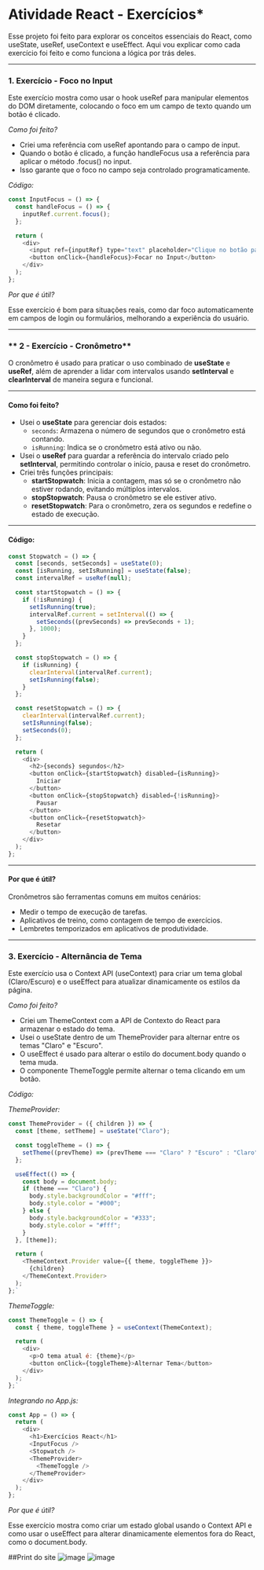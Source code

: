 # Atividade React - Exercícios*

Esse projeto foi feito para explorar os conceitos essenciais do React, como useState, useRef, useContext e useEffect. Aqui vou explicar como cada exercício foi feito e como funciona a lógica por trás deles.

----------
  
### 1. Exercício - Foco no Input

Este exercício mostra como usar o hook useRef para manipular elementos do DOM diretamente, colocando o foco em um campo de texto quando um botão é clicado.

*Como foi feito?*

-   Criei uma referência com useRef apontando para o campo de input.
-   Quando o botão é clicado, a função handleFocus usa a referência para aplicar o método .focus() no input.
-   Isso garante que o foco no campo seja controlado programaticamente.

*Código:*


```javascript
const InputFocus = () => {
  const handleFocus = () => {
    inputRef.current.focus();
  };

  return (
    <div>
      <input ref={inputRef} type="text" placeholder="Clique no botão para focar aqui" />
      <button onClick={handleFocus}>Focar no Input</button>
    </div>
  );
};
```


*Por que é útil?*

Esse exercício é bom para situações reais, como dar foco automaticamente em campos de login ou formulários, melhorando a experiência do usuário.

----------

### ** 2 - Exercício - Cronômetro**

O cronômetro é usado para praticar o uso combinado de **useState** e **useRef**, além de aprender a lidar com intervalos usando **setInterval** e **clearInterval** de maneira segura e funcional.

----------

#### **Como foi feito?**

-   Usei o **useState** para gerenciar dois estados:
    -   `seconds`: Armazena o número de segundos que o cronômetro está contando.
    -   `isRunning`: Indica se o cronômetro está ativo ou não.
-   Usei o **useRef** para guardar a referência do intervalo criado pelo **setInterval**, permitindo controlar o início, pausa e reset do cronômetro.
-   Criei três funções principais:
    -   **startStopwatch**: Inicia a contagem, mas só se o cronômetro não estiver rodando, evitando múltiplos intervalos.
    -   **stopStopwatch**: Pausa o cronômetro se ele estiver ativo.
    -   **resetStopwatch**: Para o cronômetro, zera os segundos e redefine o estado de execução.

----------

#### **Código:**

```javascript
const Stopwatch = () => {
  const [seconds, setSeconds] = useState(0);
  const [isRunning, setIsRunning] = useState(false);
  const intervalRef = useRef(null);

  const startStopwatch = () => {
    if (!isRunning) {
      setIsRunning(true);
      intervalRef.current = setInterval(() => {
        setSeconds((prevSeconds) => prevSeconds + 1);
      }, 1000);
    }
  };

  const stopStopwatch = () => {
    if (isRunning) {
      clearInterval(intervalRef.current);
      setIsRunning(false);
    }
  };

  const resetStopwatch = () => {
    clearInterval(intervalRef.current);
    setIsRunning(false);
    setSeconds(0);
  };

  return (
    <div>
      <h2>{seconds} segundos</h2>
      <button onClick={startStopwatch} disabled={isRunning}>
        Iniciar
      </button>
      <button onClick={stopStopwatch} disabled={!isRunning}>
        Pausar
      </button>
      <button onClick={resetStopwatch}>
        Resetar
      </button>
    </div>
  );
};
```

----------

#### **Por que é útil?**

Cronômetros são ferramentas comuns em muitos cenários:

-   Medir o tempo de execução de tarefas.
-   Aplicativos de treino, como contagem de tempo de exercícios.
-   Lembretes temporizados em aplicativos de produtividade.
----------

### 3. Exercício - Alternância de Tema

Este exercício usa o Context API (useContext) para criar um tema global (Claro/Escuro) e o useEffect para atualizar dinamicamente os estilos da página.

*Como foi feito?*

-   Criei um ThemeContext com a API de Contexto do React para armazenar o estado do tema.
-   Usei o useState dentro de um ThemeProvider para alternar entre os temas "Claro" e "Escuro".
-   O useEffect é usado para alterar o estilo do document.body quando o tema muda.
-   O componente ThemeToggle permite alternar o tema clicando em um botão.

*Código:*

*ThemeProvider:*


```javascript
const ThemeProvider = ({ children }) => {
  const [theme, setTheme] = useState("Claro");

  const toggleTheme = () => {
    setTheme((prevTheme) => (prevTheme === "Claro" ? "Escuro" : "Claro"));
  };

  useEffect(() => {
    const body = document.body;
    if (theme === "Claro") {
      body.style.backgroundColor = "#fff";
      body.style.color = "#000";
    } else {
      body.style.backgroundColor = "#333";
      body.style.color = "#fff";
    }
  }, [theme]);

  return (
    <ThemeContext.Provider value={{ theme, toggleTheme }}>
      {children}
    </ThemeContext.Provider>
  );
};` 
```
*ThemeToggle:*

```javascript
const ThemeToggle = () => {
  const { theme, toggleTheme } = useContext(ThemeContext);

  return (
    <div>
      <p>O tema atual é: {theme}</p>
      <button onClick={toggleTheme}>Alternar Tema</button>
    </div>
  );
};` 
```
*Integrando no App.js:*
```javascript
const App = () => {
  return (
    <div>
      <h1>Exercícios React</h1>
      <InputFocus />
      <Stopwatch />
      <ThemeProvider>
        <ThemeToggle />
      </ThemeProvider>
    </div>
  );
};
```
*Por que é útil?*

Esse exercício mostra como criar um estado global usando o Context API e como usar o useEffect para alterar dinamicamente elementos fora do React, como o document.body.

##Print do site
![image](https://github.com/user-attachments/assets/e66a9259-53c8-44be-8f17-06ab59463592)
![image](https://github.com/user-attachments/assets/cc10b3c4-a1bc-446c-b58c-f031cf7715dc)

